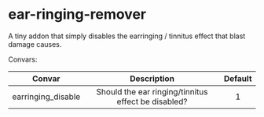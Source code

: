 # ear-ringing-remover

A tiny addon that simply disables the earringing / tinnitus effect that blast damage causes.

Convars:

| Convar | Description | Default |
| :---: | :---: | :---: |
| earringing_disable | Should the ear ringing/tinnitus effect be disabled? | 1 |
